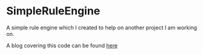 # SimpleRuleEngine
A simple rule engine which I created to help on another project I am working on.


A blog covering this code can be found [here](http://www.duanewingett.info/2015/01/21/SimpleCRuleEnginePart1.aspx)
